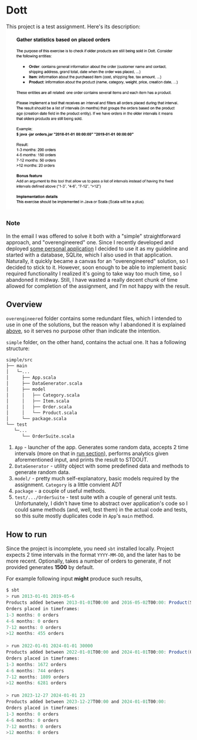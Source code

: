 # Dott
This project is a test assignment. Here's its description:
![task_description](images/task.jpg)

### Note
In the email I was offered to solve it both with a "simple" straightforward approach, and "overengineered" one.
Since I recently developed and deployed [some personal application](https://github.com/ElijahLaMoon/ukrnastup-comments) I decided to use it as my guideline and started with a database, SQLite, which I also used in that application.
Naturally, it quickly became a canvas for an "overengineered" solution, so I decided to stick to it.
However, soon enough to be able to implement basic required functionality I realized it's going to take way too much time, so I abandoned it midway.
Still, I have wasted a really decent chunk of time allowed for completion of the assignment, and I'm not happy with the result.

## Overview
`overengineered` folder contains some redundant files, which I intended to use in one of the solutions, but the reason why I abandoned it is explained [above](#note), so it serves no purpose other than indicate the intention.

`simple` folder, on the other hand, contains the actual one.
It has a following structure:
```
simple/src
├── main
│   └─...
│     ├── App.scala
│     ├── DataGenerator.scala
│     ├── model
│     │   ├── Category.scala
│     │   ├── Item.scala
│     │   ├── Order.scala
│     │   └── Product.scala
│     └── package.scala
└── test
   └─...
      └── OrderSuite.scala
```
1. `App` - launcher of the app.
Generates some random data, accepts 2 time intervals (more on that in [run section](#how-to-run)), performs analytics given aforementioned input, and prints the result to STDOUT.
2. `DataGenerator` - utility object with some predefined data and methods to generate random data.
3. `model/` - pretty much self-explanatory, basic models required by the assignment.
`Category` is a little convient ADT
4. `package` - a couple of useful methods.
5. `test/.../OrderSuite` - test suite wtih a couple of general unit tests.
Unfortunately, I didn't have time to abstract over application's code so I could same methods (and, well, test them) in the actual code and tests, so this suite mostly duplicates code in `App`'s `main` method.

## How to run
Since the project is incomplete, you need `sbt` installed locally.
Project expects 2 time intervals in the format `YYYY-MM-DD`, and the later has to be more recent.
Optionally, takes a number of orders to generate, if not provided generates __1500__ by default.

For example following input __might__ produce such results,
```scala
$ sbt
> run 2013-01-01 2019-05-6 
Products added between 2013-01-01T00:00 and 2016-05-02T00:00: Product(Simon L. Peyton Jones, The Implementation of Functional Programming Languages,Books,0.402,16.49,2015-05-04T00:00), Product(Paul Chiusano, Functional Programming in Scala,Books,0.267,13.49,2014-08-01T00:00)
Orders placed in timeframes:
1-3 months: 0 orders
4-6 months: 0 orders
7-12 months: 0 orders
>12 months: 455 orders

> run 2022-01-01 2024-01-01 30000
Products added between 2022-01-01T00:00 and 2024-01-01T00:00: Product(Google Pixel 6,Electronics,0.3,499,2022-11-30T00:00), Product(Martin Odersky, Programming in Scala 5th edition,Books,0.512,19.99,2023-12-08T00:00), Product(Bartosz Milewski, Category Theory for Programmers,Books,0.354,14.99,2022-04-30T00:00)
Orders placed in timeframes:
1-3 months: 1672 orders
4-6 months: 744 orders
7-12 months: 1809 orders
>12 months: 6281 orders

> run 2023-12-27 2024-01-01 23
Products added between 2023-12-27T00:00 and 2024-01-01T00:00:
Orders placed in timeframes:
1-3 months: 0 orders
4-6 months: 0 orders
7-12 months: 0 orders
>12 months: 0 orders
```
